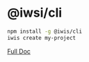 # @iwsi/cli

```bash
npm install -g @iwis/cli
iwis create my-project
```

[Full Doc](https://github.com/davidlin88/iwis-cli#readme)
